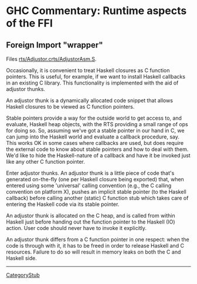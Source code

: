 # GHC Commentary: Runtime aspects of the FFI

## Foreign Import "wrapper"


Files [rts/Adjustor.c](/ghc/ghc/tree/master/ghc/rts/Adjustor.c)[rts/AdjustorAsm.S](/trac/ghc/browser/ghc/rts/AdjustorAsm.S).


Occasionally, it is convenient to treat Haskell closures as C function pointers.
This is useful, for example, if we want to install Haskell callbacks in an existing C library.
This functionality is implemented with the aid of adjustor thunks.


An adjustor thunk is a dynamically allocated code snippet that allows
Haskell closures to be viewed as C function pointers.


Stable pointers provide a way for the outside world to get access to,
and evaluate, Haskell heap objects, with the RTS providing a small
range of ops for doing so. So, assuming we've got a stable pointer in
our hand in C, we can jump into the Haskell world and evaluate a callback
procedure, say. This works OK in some cases where callbacks are used, but
does require the external code to know about stable pointers and how to deal
with them. We'd like to hide the Haskell-nature of a callback and have it
be invoked just like any other C function pointer.


Enter adjustor thunks. An adjustor thunk is a little piece of code
that's generated on-the-fly (one per Haskell closure being exported)
that, when entered using some 'universal' calling convention (e.g., the
C calling convention on platform X), pushes an implicit stable pointer
(to the Haskell callback) before calling another (static) C function stub
which takes care of entering the Haskell code via its stable pointer.


An adjustor thunk is allocated on the C heap, and is called from within
Haskell just before handing out the function pointer to the Haskell (IO)
action. User code should never have to invoke it explicitly.


An adjustor thunk differs from a C function pointer in one respect: when
the code is through with it, it has to be freed in order to release Haskell
and C resources. Failure to do so will result in memory leaks on both the C and
Haskell side.

---

[CategoryStub](category-stub)